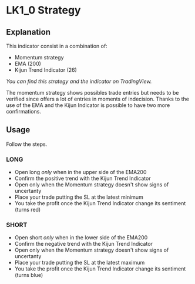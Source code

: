 # LK1_0 Strategy

## Explanation
This indicator consist in a combination of:

- Momentum strategy
- EMA (200)
- Kijun Trend Indicator (26)

*You can find this strategy and the indicator on TradingView.*

The momentum strategy shows possibles trade entries but needs to be verified since offers a lot of entries in moments of indecision. Thanks to the use of the EMA and the Kijun Indicator is possible to have two more confirmations.

## Usage
Follow the steps.

### LONG
- Open long *only* when in the upper side of the EMA200
- Confirm the positive trend with the Kijun Trend Indicator
- Open only when the Momentum strategy doesn't show signs of uncertanty
- Place your trade putting the SL at the latest minimum
- You take the profit once the Kijun Trend Indicator change its sentiment (turns red)

### SHORT
- Open short *only* when in the lower side of the EMA200
- Confirm the negative trend with the Kijun Trend Indicator
- Open only when the Momentum strategy doesn't show signs of uncertanty 
- Place your trade putting the SL at the latest maximum
- You take the profit once the Kijun Trend Indicator change its sentiment (turns blue)
